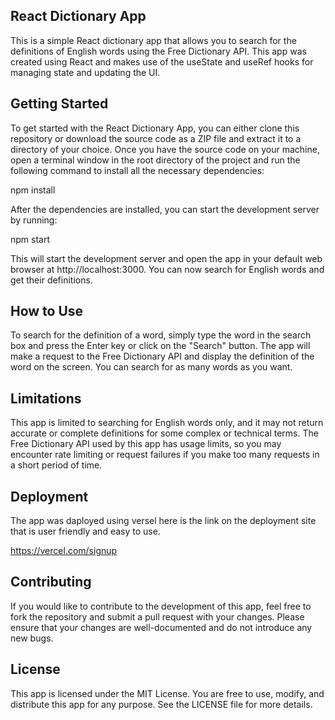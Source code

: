## React Dictionary App
This is a simple React dictionary app that allows you to search for the definitions of English words using the Free Dictionary API. This app was created using React and makes use of the useState and useRef hooks for managing state and updating the UI.
## Getting Started
To get started with the React Dictionary App, you can either clone this repository or download the source code as a ZIP file and extract it to a directory of your choice.
Once you have the source code on your machine, open a terminal window in the root directory of the project and run the following command to install all the necessary dependencies:

npm install

After the dependencies are installed, you can start the development server by running:

npm start

This will start the development server and open the app in your default web browser at http://localhost:3000. You can now search for English words and get their definitions.

## How to Use
To search for the definition of a word, simply type the word in the search box and press the Enter key or click on the "Search" button. The app will make a request to the Free Dictionary API and display the definition of the word on the screen. You can search for as many words as you want.

## Limitations
This app is limited to searching for English words only, and it may not return accurate or complete definitions for some complex or technical terms. The Free Dictionary API used by this app has usage limits, so you may encounter rate limiting or request failures if you make too many requests in a short period of time.

## Deployment
The app was daployed using versel here is the link on the deployment site that is user friendly and easy to use.

https://vercel.com/signup

## Contributing
If you would like to contribute to the development of this app, feel free to fork the repository and submit a pull request with your changes. Please ensure that your changes are well-documented and do not introduce any new bugs.

## License
This app is licensed under the MIT License. You are free to use, modify, and distribute this app for any purpose. See the LICENSE file for more details.

